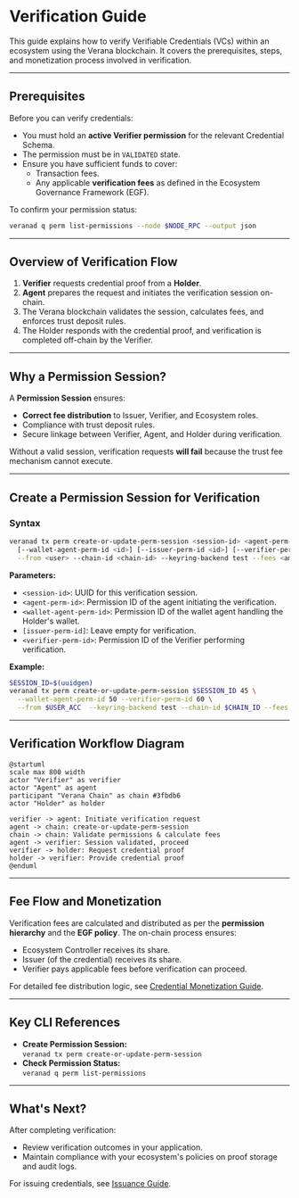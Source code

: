 # Verification Guide

This guide explains how to verify Verifiable Credentials (VCs) within an ecosystem using the Verana blockchain. It covers the prerequisites, steps, and monetization process involved in verification.

---

## Prerequisites

Before you can verify credentials:
- You must hold an **active Verifier permission** for the relevant Credential Schema.
- The permission must be in `VALIDATED` state.
- Ensure you have sufficient funds to cover:
  - Transaction fees.
  - Any applicable **verification fees** as defined in the Ecosystem Governance Framework (EGF).

To confirm your permission status:
```bash
veranad q perm list-permissions --node $NODE_RPC --output json
```

---

## Overview of Verification Flow

1. **Verifier** requests credential proof from a **Holder**.
2. **Agent** prepares the request and initiates the verification session on-chain.
3. The Verana blockchain validates the session, calculates fees, and enforces trust deposit rules.
4. The Holder responds with the credential proof, and verification is completed off-chain by the Verifier.

---

## Why a Permission Session?

A **Permission Session** ensures:
- **Correct fee distribution** to Issuer, Verifier, and Ecosystem roles.
- Compliance with trust deposit rules.
- Secure linkage between Verifier, Agent, and Holder during verification.

Without a valid session, verification requests **will fail** because the trust fee mechanism cannot execute.

---

## Create a Permission Session for Verification

### Syntax
```bash
veranad tx perm create-or-update-perm-session <session-id> <agent-perm-id> \
  [--wallet-agent-perm-id <id>] [--issuer-perm-id <id>] [--verifier-perm-id <id>] \
  --from <user> --chain-id <chain-id> --keyring-backend test --fees <amount>
```

**Parameters:**
- `<session-id>`: UUID for this verification session.
- `<agent-perm-id>`: Permission ID of the agent initiating the verification.
- `<wallet-agent-perm-id>`: Permission ID of the wallet agent handling the Holder's wallet.
- `[issuer-perm-id]`: Leave empty for verification.
- `<verifier-perm-id>`: Permission ID of the Verifier performing verification.

**Example:**
```bash
SESSION_ID=$(uuidgen)
veranad tx perm create-or-update-perm-session $SESSION_ID 45 \
  --wallet-agent-perm-id 50 --verifier-perm-id 60 \
  --from $USER_ACC  --keyring-backend test --chain-id $CHAIN_ID --fees 600000uvna --node $NODE_RPC
```

---

## Verification Workflow Diagram

```plantuml
@startuml
scale max 800 width
actor "Verifier" as verifier
actor "Agent" as agent
participant "Verana Chain" as chain #3fbdb6
actor "Holder" as holder

verifier -> agent: Initiate verification request
agent -> chain: create-or-update-perm-session
chain -> chain: Validate permissions & calculate fees
agent -> verifier: Session validated, proceed
verifier -> holder: Request credential proof
holder -> verifier: Provide credential proof
@enduml
```

---

## Fee Flow and Monetization

Verification fees are calculated and distributed as per the **permission hierarchy** and the **EGF policy**. The on-chain process ensures:
- Ecosystem Controller receives its share.
- Issuer (of the credential) receives its share.
- Verifier pays applicable fees before verification can proceed.

For detailed fee distribution logic, see [Credential Monetization Guide](../../learn/verifiable-public-registry/credential-monetization).

---

## Key CLI References

- **Create Permission Session:**  
  `veranad tx perm create-or-update-perm-session`
- **Check Permission Status:**  
  `veranad q perm list-permissions`

---

## What's Next?

After completing verification:
- Review verification outcomes in your application.
- Maintain compliance with your ecosystem's policies on proof storage and audit logs.

For issuing credentials, see [Issuance Guide](90-issuance-guide.md).